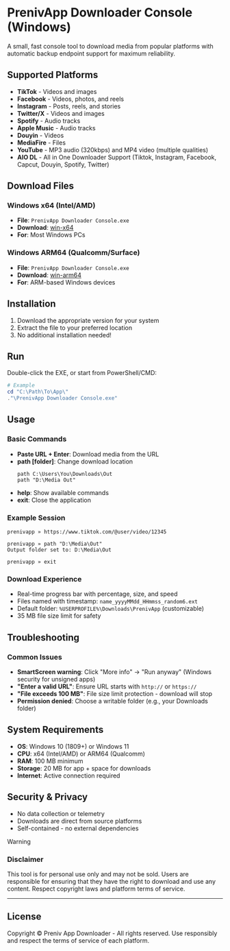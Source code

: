 # PrenivApp Downloader Console (Windows)

A small, fast console tool to download media from popular platforms with automatic backup endpoint support for maximum reliability.

## Supported Platforms
- **TikTok** - Videos and images
- **Facebook** - Videos, photos, and reels
- **Instagram** - Posts, reels, and stories
- **Twitter/X** - Videos and images
- **Spotify** - Audio tracks
- **Apple Music** - Audio tracks
- **Douyin** - Videos
- **MediaFire** - Files
- **YouTube** - MP3 audio (320kbps) and MP4 video (multiple qualities)
- **AIO DL** - All in One Downloader Support (Tiktok, Instagram, Facebook, Capcut, Douyin, Spotify, Twitter)

## Download Files

### Windows x64 (Intel/AMD)
- **File**: `PrenivApp Downloader Console.exe`
- **Download**: [win-x64](https://github.com/arsya371/prenivdlapp-winform/releases/tag/v1.0.0)
- **For**: Most Windows PCs

### Windows ARM64 (Qualcomm/Surface)
- **File**: `PrenivApp Downloader Console.exe`
- **Download**: [win-arm64](https://github.com/arsya371/prenivdlapp-winform/releases/tag/v1.0.0)
- **For**: ARM-based Windows devices

## Installation
1. Download the appropriate version for your system
2. Extract the file to your preferred location
3. No additional installation needed!

## Run
Double-click the EXE, or start from PowerShell/CMD:
```powershell
# Example
cd "C:\Path\To\App\"
."\PrenivApp Downloader Console.exe"
```

## Usage

### Basic Commands
- **Paste URL + Enter**: Download media from the URL
- **path [folder]**: Change download location
  ```
  path C:\Users\You\Downloads\Out
  path "D:\Media Out"
  ```
- **help**: Show available commands
- **exit**: Close the application

### Example Session
```
prenivapp » https://www.tiktok.com/@user/video/12345

prenivapp » path "D:\Media\Out"
Output folder set to: D:\Media\Out

prenivapp » exit
```

### Download Experience
- Real-time progress bar with percentage, size, and speed
- Files named with timestamp: `name_yyyyMMdd_HHmmss_random6.ext`
- Default folder: `%USERPROFILE%\Downloads\PrenivApp` (customizable)
- 35 MB file size limit for safety

## Troubleshooting

### Common Issues
- **SmartScreen warning**: Click "More info" → "Run anyway" (Windows security for unsigned apps)
- **"Enter a valid URL"**: Ensure URL starts with `http://` or `https://`
- **"File exceeds 100 MB"**: File size limit protection - download will stop
- **Permission denied**: Choose a writable folder (e.g., your Downloads folder)

## System Requirements
- **OS**: Windows 10 (1809+) or Windows 11
- **CPU**: x64 (Intel/AMD) or ARM64 (Qualcomm)
- **RAM**: 100 MB minimum
- **Storage**: 20 MB for app + space for downloads
- **Internet**: Active connection required

## Security & Privacy
- No data collection or telemetry
- Downloads are direct from source platforms
- Self-contained - no external dependencies

> [!WARNING]
> ### Disclaimer
> This tool is for personal use only and may not be sold. Users are responsible for ensuring that they have the right to download and use any content. Respect copyright laws and platform terms of service.

---

## License

Copyright © Preniv App Downloader - All rights reserved.
Use responsibly and respect the terms of service of each platform.
